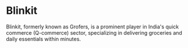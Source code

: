 # Blinkit
Blinkit, formerly known as Grofers, is a prominent player in India's quick commerce (Q-commerce) sector, specializing in delivering groceries and daily essentials within minutes. 
